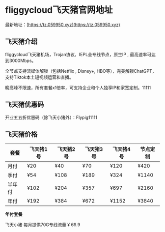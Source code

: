# fliggycloud飞天猪官网地址

最新地址：[https://tz.059950.xyz](https://tz.059950.xyz)

## 飞天猪介绍

fliggycloud飞天猪机场，Trojan协议，IEPL全专线节点，原生IP , 最高速率可达到3000Mbps。

全节点支持流媒体解锁（包括Netflix , Disney+, HBO等），完美解锁ChatGPT，支持Tiktok本土短视频运营和直播。

晚高峰不限速，所有套餐x1倍率，可支持企业和个人独享IP和家宽定制。11111

## 飞天猪优惠码

开业五五折优惠码（除飞天小猪外）：Flypig11111

## 飞天猪价格

|套餐|飞天猪1号|飞天猪2号|飞天猪3号|飞天猪4号|节点定制|
|----|----|----|----|----|----|
|月付|¥20|¥40|¥70|¥120|¥420|
|季付|¥54|¥108|¥189|¥324|¥1140|
|半年付|¥102|¥204|¥357|¥697|¥2160|
|年付|¥192|¥384|¥672|¥1152|¥3840|

**年付套餐**

飞天小猪 每月提供70G专线流量 ¥ 69.9
